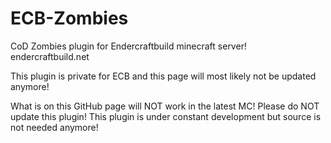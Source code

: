ECB-Zombies
===========

CoD Zombies plugin for Endercraftbuild minecraft server! endercraftbuild.net

This plugin is private for ECB and this page will most likely not be updated anymore! 

What is on this GitHub page will NOT work in the latest MC! Please do NOT update this plugin!
This plugin is under constant development but source is not needed anymore!
